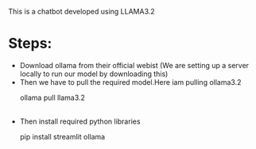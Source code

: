 <p>This is a chatbot developed using LLAMA3.2</p>
<h1>Steps:</h1>
<ul>
<li>Download ollama from their official webist (We are setting up a server locally to run our model by downloading this)</li>
<li>Then we have to pull the required model.Here iam pulling ollama3.2</li>
<p>ollama pull llama3.2</p>
  <br>
<li>Then install required python libraries</li>
<p>pip install streamlit ollama</p>
</ul>
